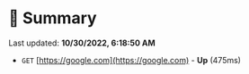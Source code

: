 # 📖 Summary
Last updated: **10/30/2022, 6:18:50 AM**

- `GET` [https://google.com](https://google.com) - **Up** (475ms)
